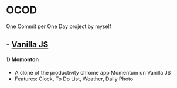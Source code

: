 # OCOD
One Commit per One Day project by myself

## - [Vanilla JS](https://github.com/brightjy/OCOD.git)
#### 1) Momonton
- A clone of the productivity chrome app Momentum on Vanilla JS
- Features: Clock, To Do List, Weather, Daily Photo
